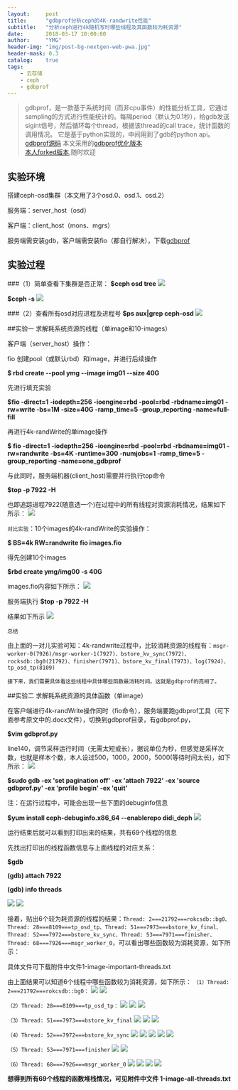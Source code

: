 ```yaml
---
layout:     post
title:      "gdbprof分析ceph的4K-randwrite性能"
subtitle:   "分析ceph进行4k随机写时哪些线程及其函数较为耗资源"
date:       2018-03-17 10:00:00
author:     "YMG"
header-img: "img/post-bg-nextgen-web-pwa.jpg"
header-mask: 0.3
catalog:    true
tags:
    - 云存储
    - ceph
    - gdbprof
---
```


> gdbprof，是一款基于系统时间（而非cpu事件）的性能分析工具，它通过sampling的方式进行性能统计的。每隔period（默认为0.1秒），给gdb发送sigint信号，然后循环每个thread，根据该thread的call trace，统计函数的调用情况。
它是基于python实现的，中间用到了gdb的python api。<br>
>[gdbprof源码](https://github.com/markhpc/gdbprof)
>本文采用的[gdbprof优化版本](https://github.com/liupan1111/gdbprof)<br>
>[本人forked版本](https://github.com/yinminggang/gdbprof),随时欢迎


## 实验环境

搭建ceph-osd集群（本文用了3个osd.0、osd.1、osd.2）

服务端：server_host（osd）

客户端：client_host（mons、mgrs）

服务端需安装gdb，客户端需安装fio（都自行解决），下载[gdbprof](https://github.com/liupan1111/gdbprof)

## 实验过程

###（1）简单查看下集群是否正常：
**$ceph osd tree**
![](/img/2018-03-17-gdbprof-analysis-ceph-performance/ceph_cluster_health1.png)

**$ceph -s**
![](/img/2018-03-17-gdbprof-analysis-ceph-performance/ceph_cluster_heath2.png)

###（2）查看所有osd对应进程及进程号
**$ps aux|grep ceph-osd**
![](/img/2018-03-17-gdbprof-analysis-ceph-performance/ceph_cluster_process.png)


##实验一 求解耗系统资源的线程（单image和10-images）

客户端（server_host）操作：

fio 创建pool（或默认rbd）和image，并进行后续操作

**$ rbd create --pool ymg --image img01 --size 40G**

先进行填充实验

**$fio -direct=1 -iodepth=256 -ioengine=rbd -pool=rbd -rbdname=img01 -rw=write -bs=1M -size=40G -ramp_time=5 -group_reporting -name=full-fill**

再进行4k-randWrite的单image操作

**$ fio -direct=1 -iodepth=256 -ioengine=rbd -pool=rbd -rbdname=img01 -rw=randwrite -bs=4K -runtime=300 -numjobs=1 -ramp_time=5 -group_reporting -name=one_gdbprof**

与此同时，服务端机器(client_host)需要并行执行top命令

**$top -p 7922 -H**

也即追踪进程7922(随意选一个)在过程中的所有线程对资源消耗情况，结果如下所示：
![](/img/2018-03-17-gdbprof-analysis-ceph-performance/1_image_sys_load.png)


`对比实验`：10个images的4k-randWrite的实验操作：

**$ BS=4k RW=randwrite fio images.fio**

得先创建10个images

**$rbd create ymg/img00 -s 40G**

images.fio内容如下所示：
![](/img/2018-03-17-gdbprof-analysis-ceph-performance/10_images_fio.png)

服务端执行 **$top -p 7922 -H**

结果如下所示
![](/img/2018-03-17-gdbprof-analysis-ceph-performance/10_images_sys_load.png)

`总结`

由上面的一对儿实验可知：4k-randwrite过程中，比较消耗资源的线程有：`msgr-worker-0(7926)/msgr-worker-1(7927)、bstore_kv_sync(7972)、rocksdb::bg0(21792)、finisher(7971)、bstore_kv_final(7973)、log(7924)、tp_osd_tp(8109)`

`接下来，我们需要具体看这些线程中具体哪些函数最消耗时间。这就是gdbprof的亮相了。`


##实验二 求解耗系统资源的具体函数（单image）

在客户端进行4k-randWrite操作同时（fio命令），服务端要跑gdbprof工具（可下面参考原文中的.docx文件），切换到gdbprof目录，有gdbprof.py，

**$vim gdbprof.py**

line140，调节采样运行时间（无需太短或长），据说单位为秒，但感觉是采样次数，也就是样本个数，本人设过500，1000，2000，5000(等待时间太长)，如下所示：
![](/img/2018-03-17-gdbprof-analysis-ceph-performance/gdbprof_config.png)

**$sudo gdb -ex 'set pagination off' -ex 'attach 7922' -ex 'source gdbprof.py' -ex 'profile begin' -ex 'quit'**

注：在运行过程中，可能会出现一些下面的debuginfo信息

**$yum install ceph-debuginfo.x86_64 --enablerepo didi_deph**
![](/img/2018-03-17-gdbprof-analysis-ceph-performance/miss_debuginfo.png)

运行结束后就可以看到打印出来的结果，共有69个线程的信息

先找出打印出的线程函数信息与上面线程的对应关系：

**$gdb**

**(gdb) attach 7922**

**(gdb) info threads**

![](/img/2018-03-17-gdbprof-analysis-ceph-performance/threads_info1.png)
![](/img/2018-03-17-gdbprof-analysis-ceph-performance/threads_info2.png)

接着，贴出6个较为耗资源的线程的结果：`Thread: 2===21792===rokcsdb::bg0、Thread: 28===8109===tp_osd_tp、Thread: 51===7973===bstore_kv_final、Thread: 52===7972===bstore_kv_sync、Thread: 53===7971===finisher、Thread: 68===7926===msgr_worker_0`，可以看出哪些函数较为消耗资源，如下所示：

具体文件可下载附件中文件1-image-important-threads.txt

由上面结果可以知道6个线程中哪些函数较为消耗资源，如下所示：
`（1）Thread: 2===21792===rokcsdb::bg0：`
![](/img/2018-03-17-gdbprof-analysis-ceph-performance/thread2-1.png)
![](/img/2018-03-17-gdbprof-analysis-ceph-performance/thread2-2.png)

`（2）Thread: 28===8109===tp_osd_tp：`
![](/img/2018-03-17-gdbprof-analysis-ceph-performance/thread28-1.png)
![](/img/2018-03-17-gdbprof-analysis-ceph-performance/thread28-2.png)
![](/img/2018-03-17-gdbprof-analysis-ceph-performance/thread28-3.png)

`（3）Thread: 51===7973===bstore_kv_final`
![](/img/2018-03-17-gdbprof-analysis-ceph-performance/thread51-1.png)
![](/img/2018-03-17-gdbprof-analysis-ceph-performance/thread51-2.png)
![](/img/2018-03-17-gdbprof-analysis-ceph-performance/thread51-3.png)

`（4）Thread: 52===7972===bstore_kv_sync`
![](/img/2018-03-17-gdbprof-analysis-ceph-performance/thread52-1.png)
![](/img/2018-03-17-gdbprof-analysis-ceph-performance/thread52-2.png)
![](/img/2018-03-17-gdbprof-analysis-ceph-performance/thread52-3.png)
![](/img/2018-03-17-gdbprof-analysis-ceph-performance/thread52-4.png)
![](/img/2018-03-17-gdbprof-analysis-ceph-performance/thread52-5.png)

`（5）Thread: 53===7971===finisher`
![](/img/2018-03-17-gdbprof-analysis-ceph-performance/thread53-1.png)
![](/img/2018-03-17-gdbprof-analysis-ceph-performance/thread53-2.png)

`（6）Thread: 68===7926===msgr_worker_0`
![](/img/2018-03-17-gdbprof-analysis-ceph-performance/thread68-1.png)
![](/img/2018-03-17-gdbprof-analysis-ceph-performance/thread68-2.png)
![](/img/2018-03-17-gdbprof-analysis-ceph-performance/thread68-3.png)
![](/img/2018-03-17-gdbprof-analysis-ceph-performance/thread68-4.png)

**想得到所有69个线程的函数堆栈情况，可见附件中文件 1-image-all-threads.txt**



